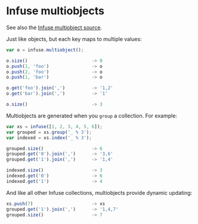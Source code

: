 # Infuse multiobjects

See also the [Infuse multiobject source](multiobject-src.md).

Just like objects, but each key maps to multiple values:

```js
var o = infuse.multiobject();
```

```js
o.size()                        -> 0
o.push(1, 'foo')                -> o
o.push(2, 'foo')                -> o
o.push(1, 'bar')                -> o
```

```js
o.get('foo').join(',')          -> '1,2'
o.get('bar').join(',')          -> '1'
```

```js
o.size()                        -> 3
```

Multiobjects are generated when you `group` a collection. For example:

```js
var xs = infuse([1, 2, 3, 4, 5, 6]);
var grouped = xs.group('_ % 3');
var indexed = xs.index('_ % 3');
```

```js
grouped.size()                  -> 6
grouped.get('0').join(',')      -> '3,6'
grouped.get('1').join(',')      -> '1,4'
```

```js
indexed.size()                  -> 3
indexed.get('0')                -> 6
indexed.get('1')                -> 4
```

And like all other Infuse collections, multiobjects provide dynamic updating:

```js
xs.push(7)                      -> xs
grouped.get('1').join(',')      -> '1,4,7'
grouped.size()                  -> 7

```
